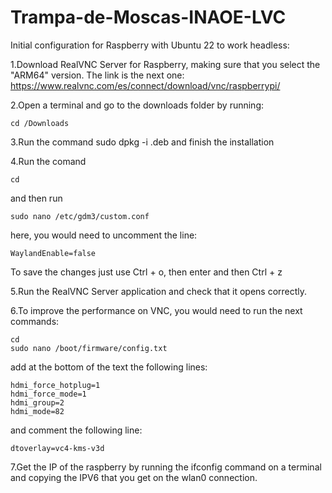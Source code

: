 # Trampa-de-Moscas-INAOE-LVC

Initial configuration for Raspberry with Ubuntu 22 to work headless:

1.Download RealVNC Server for Raspberry, making sure that you select the "ARM64" version.
The link is the next one: https://www.realvnc.com/es/connect/download/vnc/raspberrypi/

2.Open a terminal and go to the downloads folder by running:

	cd /Downloads

3.Run the command sudo dpkg -i <the realvnc file that you downloaded>.deb and finish the installation

4.Run the comand

	cd

and then run

	sudo nano /etc/gdm3/custom.conf

here, you would need to uncomment the line:

	WaylandEnable=false

To save the changes just use Ctrl + o, then enter and then Ctrl + z

5.Run the RealVNC Server application and check that it opens correctly.

6.To improve the performance on VNC, you would need to run the next commands:

	cd
	sudo nano /boot/firmware/config.txt

add at the bottom of the text the following lines:

	hdmi_force_hotplug=1
	hdmi_force_mode=1
	hdmi_group=2
	hdmi_mode=82

and comment the following line:

	dtoverlay=vc4-kms-v3d

7.Get the IP of the raspberry by running the ifconfig command on a terminal and copying the IPV6 that you get on the wlan0 connection.

